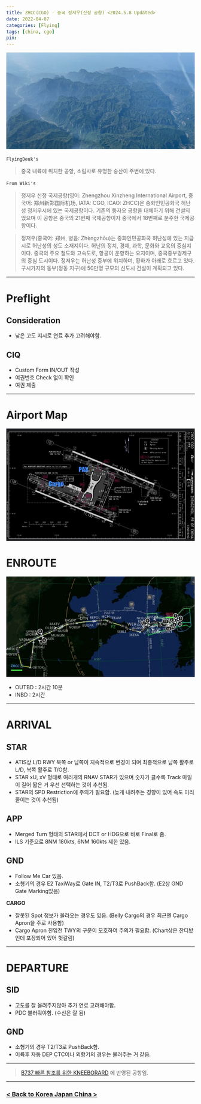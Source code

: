 ```yaml
---
title: ZHCC(CGO) - 중국 정저우(신정 공항) <2024.5.8 Updated>
date: 2022-04-07
categories: [Flying]
tags: [china, cgo]
pin:
---
```


![cgo](/img/flying/airport/cgo.jpg)

`FlyingDeuk's`
>중국 내륙에 위치한 공항, 소림사로 유명한 숭산이 주변에 있다. 

`From Wiki's`
>정저우 신정 국제공항(영어: Zhengzhou Xinzheng International Airport, 중국어: 郑州新郑国际机场, IATA: CGO, ICAO: ZHCC)은 중화인민공화국 허난성 정저우시에 있는 국제공항이다. 기존의 둥자오 공항을 대체하기 위해 건설되었으며 이 공항은 중국의 21번째 국제공항이자 중국에서 18번째로 분주한 국제공항이다.

>정저우(중국어: 郑州, 병음: Zhèngzhōu)는 중화인민공화국 허난성에 있는 지급시로 허난성의 성도 소재지이다. 허난의 정치, 경제, 과학, 문화와 교육의 중심지이다. 중국의 주요 철도와 고속도로, 항공이 운항하는 요지이며, 중국중부경제구의 중심 도시이다. 정저우는 허난성 중부에 위치하며, 황하가 아래로 흐르고 있다. 구시가지의 동부(정동 지구)에 50만명 규모의 신도시 건설이 계획되고 있다.

-------------
# Preflight
## Consideration
- 낮은 고도 지시로 연료 추가 고려해야함. 

## CIQ
- Custom Form IN/OUT 작성
- 여권번호 Check 없이 확인
- 여권 제출

------

# Airport Map
![cgo](/img/flying/airport/cgo_ap.jpg)


# ENROUTE
![pvg](/img/flying/airport/icncgo.jpg)

- OUTBD : 2시간 10분 <br>
- INBD : 2시간

--------

# ARRIVAL
## STAR
- ATIS상 L/D RWY 북쪽 or 남쪽이 지속적으로 변경이 되며 최종적으로 남쪽 활주로 L/D, 북쪽 활주로 T/O함.
- STAR xU, xV 형태로 여러개의 RNAV STAR가 있으며 숫자가 클수록 Track 마일이 길어 짧은 거 우선 선택하는 것이 추천됨. 
- STAR의 SPD Restriction에 주의가 필요함. (늦게 내려주는 경향이 있어 속도 미리 줄이는 것이 추천됨)

## APP
- Merged Turn 형태의 STAR에서 DCT or HDG으로 바로 Final로 줌.
- ILS 기준으로 8NM 180kts, 6NM 160kts 제한 있음. 

## GND
- Follow Me Car 있음.
- 소형기의 경우 E2 TaxiWay로 Gate IN, T2/T3로 PushBack함. (E2상 GND Gate Marking있음)

**CARGO**
  - 잘못된 Spot 정보가 올라오는 경우도 있음. (Belly Cargo의 경우 최근엔 Cargo Apron을 주로 사용함)
  - Cargo Apron 진입전 TWY의 구분이 모호하여 주의가 필요함. (Chart상은 잔디밭인데 포장되어 있어 헛갈림)

-------

# DEPARTURE
## SID
- 고도를 잘 올려주지않아 추가 연료 고려해야함. 
- PDC 불러줘야함. (수신은 잘 됨)

## GND
- 소형기의 경우 T2/T3로 PushBack함. 
- 이륙후 자동 DEP CTC이나 외항기의 경우는 불러주는 거 같음. 

----

> [B737 빠른 참조를 위한 KNEEBORARD](/posts/B737-kneeboard/) 에 반영된 공항임. 

-------------

### [< Back to Korea Japan China >](/posts/KoreaJapanChina/)
